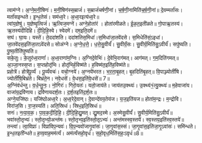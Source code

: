 

  
त्वाम॑ग्ने। अ॒ग्ने॒म॒नी॒षिणः॑। म॒नी॒षिण॑स्स॒म्राजं॑। स॒म्राजं॑चर्षणी॒नां। च॒र्ष॒णी॒नामिति॑च॒र्ष॒णी॒नां॥ दे॒वम्मर्ता॑सः। मर्ता॑सइन्धते। इ॒न्ध॒तेसं। सम॑ध्व॒रे। अ॒ध्व॒रइत्य॑ध्व॒रे॥  
त्वांय॒ज्ञेषु॑। य॒ज्ञेष्वृ॒त्विजं॑। ऋ॒त्विज॒मग्ने॑। अग्ने॒होता॑रं । होता॑रमीळते। ई॒ळ॒त॒इती॑ळते॥ गो॒पाऋ॒तस्य॑। ऋ॒तस्य॑दीदिहि। दी॒दि॒हि॒स्वे। स्वेदमे॑। दम॒इति॒दमे॑॥  
सघ॑। घा॒यः। यस्ते॑। ते॒ददा॑शति। ददा॑शतिस॒मिधा॑।स॒मिधा॑जा॒तवे॑दसे। स॒मिधेति॑सं॒ऽइधा॑। जा॒तवे॑दस॒इति॑जा॒तऽवे॑दसे॥ सोअ॑ग्ने। अ॒ग्ने॒ध॒त्ते॒। ध॒त्ते॒सु॒वीर्यं॑। सु॒वीर्यं॒सः। सु॒वीर्य॒मिति॑सु॒ऽवीर्यं॑। सपु॑ष्यति। पु॒ष्य॒तीति॑पुष्यति॥  
सके॒तुः। के॒तुर॑ध्व॒राणां॑। अ॒ध्व॒राणा॑म॒ग्निः। अ॒ग्निदे॒वेभिः॑। दे॒वेभि॒राग॑मत्। आग॑मत्। ग॒म॒दिति॑गमत्॥ अ॒ञ्जा॒नस्स॒प्त। स॒प्तहोतृ॑भिः। होतृ॑भिर्ह॒विष्म॑ते। ह॒विष्म॑त॒इति॑ह॒विष्म॑ते॥  
प्रहोत्रे॑। होत्रे॑पू॒र्व्यं । पू॒र्व्यंवचः॑। वचो॒ग्नये॑। अ॒ग्नये॑भरत। भ॒र॒ता॒बृ॒हत्। बृ॒हदिति॑बृ॒हत्॥ वि॒पाञ्ज्योतीं॑षि। ज्योतीं॑षि॒बिभ्र॑ते। बिभ्र॑ते॒न। नवे॒धसे॑। वे॒धस॒इति॑वे॒धसे॑॥ 7॥  
अ॒ग्निंव॑र्धन्तु। व॒र्ध॒न्तु॒नः॒। नो॒गिरः॑। गिरो॒यतः॑। यतो॒जाय॑ते। जाय॑तउ॒क्थ्यः॑। उ॒क्थ्य॑१॒॑त्यु॒क्थ्यः॑॥ म॒हेवाजा॑य। वाजा॑य॒द्रवि॑णाय। द्रवि॑णायदर्श॒तः। द॒र्श॒तइति॑द॒र्श॒तः॥  
अग्ने॒यजि॑ष्ठः। यजि॑ष्ठोअध्व॒रे। अ॒ध्व॒रेदे॒वान्। दे॒वान्दे॑वय॒तेय॑ज। य॒ज॒इति॑यज॥ होता॑म॒न्द्रः। म॒न्द्रोवि। विरा॑ज॒सि। रा॒ज॒स्यति॑। अति॒स्रिधः॑। स्रिध॒इति॒स्रिधः॑॥  
सनः॑। नः॒पा॒व॒क॒। पा॒व॒क॒दी॒दि॒हि॒। दी॒दि॒हि॒द्यु॒मत्। द्यु॒मद॒स्मे। अ॒स्मेसु॒वीर्यं॑। सु॒वीर्य॒मिति॑सु॒ऽवीर्यं॑॥ भवा॑स्तो॒तृभ्यः॑। स्तो॒तृभ्यो॒अन्त॑मः। स्तो॒तृभ्य॒इति॑स्तो॒तृऽभ्यः॑। अन्त॑मस्स्व॒स्तये॑। स्व॒स्तय॒इति॑स्व॒स्तये॑॥  
तन्त्वा॑। त्वा॒विप्राः॑। विप्रा॑विप॒न्यवः॑। वि॒प॒न्यवो॑जागृ॒वांसः॑। जा॒गृ॒वांस॒स्सं। जा॒गृ॒वांस॒इति॑जा॒गृ॒ऽवांसः॑। समि॑न्धते। इ॒न्ध॒तइती॑न्धते॥ ह॒व्य॒वाह॒मम॑र्त्यं। अम॑र्त्यंसहो॒वृधं॑। स॒हो॒वृध॒मिति॑स॒हः॒ऽवृधं॑॥8॥  
